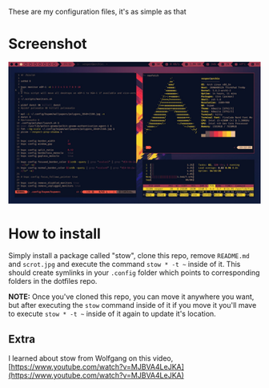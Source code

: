 These are my configuration files, it's as simple as that

# Screenshot
![image](scrot.jpg)

# How to install
Simply install a package called "stow", clone this repo, remove `README.md` and `scrot.jpg`  and execute the command `stow * -t ~` inside of it.
This should create symlinks in your `.config` folder which points to corresponding folders in the dotfiles repo.

**NOTE:** Once you've cloned this repo, you can move it anywhere you want, but after executing the `stow` command inside of it
if you move it you'll mave to execute `stow * -t ~` inside of it again to update it's location.

## Extra
I learned about stow from Wolfgang on this video, [https://www.youtube.com/watch?v=MJBVA4LeJKA](https://www.youtube.com/watch?v=MJBVA4LeJKA)
